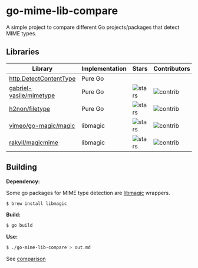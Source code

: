 # go-mime-lib-compare

A simple project to compare different Go projects/packages that detect MIME types.

## Libraries

| Library                                                                      | Implementation | Stars                                                                              | Contributors                                                                                |
|------------------------------------------------------------------------------|----------------|------------------------------------------------------------------------------------|---------------------------------------------------------------------------------------------|
| [http.DetectContentType](https://golang.org/pkg/net/http/#DetectContentType) | Pure Go        |                                                                                    |                                                                                             |
| [gabriel-vasile/mimetype](https://github.com/gabriel-vasile/mimetype)        | Pure Go        | ![stars](https://img.shields.io/github/stars/gabriel-vasile/mimetype?style=social) | ![contrib](https://img.shields.io/github/contributors/gabriel-vasile/mimetype?style=social) |
| [h2non/filetype](https://github.com/h2non/filetype)                          | Pure Go        | ![stars](https://img.shields.io/github/stars/h2non/filetype?style=social)          | ![contrib](https://img.shields.io/github/contributors/h2non/filetype?style=social)          |
| [vimeo/go-magic/magic](https://github.com/vimeo/go-magic)                    | libmagic       | ![stars](https://img.shields.io/github/stars/vimeo/go-magic?style=social)          | ![contrib](https://img.shields.io/github/contributors/vimeo/go-magic?style=social)          |
| [rakyll/magicmime](https://github.com/rakyll/magicmime)                      | libmagic       | ![stars](https://img.shields.io/github/stars/rakyll/magicmime?style=social)        | ![contrib](https://img.shields.io/github/contributors/rakyll/magicmime?style=social)        |

## Building

**Dependency:**

Some go packages for MIME type detection are [libmagic](https://github.com/file/file) wrappers.

```sh
$ brew install libmagic
```

**Build:**
```sh
$ go build
```

**Use:**
```sh
$ ./go-mime-lib-compare > out.md
```

See [comparison](out.md)
